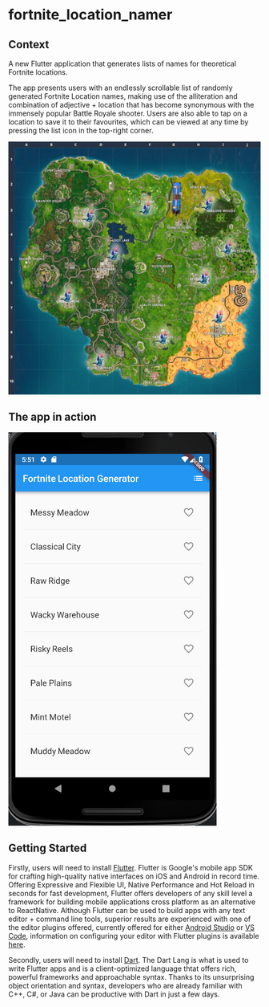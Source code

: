 # fortnite_location_namer

## Context

A new Flutter application that generates lists of names for theoretical Fortnite locations.

The app presents users with an endlessly scrollable list of randomly generated Fortnite Location names, making use of the
alliteration and combination of adjective + location that has become synonymous with the immensely popular Battle Royale shooter.
Users are also able to tap on a location to save it to their favourites, which can be viewed at any time
by pressing the list icon in the top-right corner.

![Map](docs/fortniteMap.jpg)

## The app in action

![demo](docs/app.gif)


## Getting Started

Firstly, users will need to install [Flutter](https://flutter.io/). Flutter is Google's mobile app SDK for crafting high-quality native interfaces
on iOS and Android in record time. Offering Expressive and Flexible UI, Native Performance and Hot Reload in seconds for fast development, Flutter
offers developers of any skill level a framework for building mobile applications cross platform as an alternative to ReactNative. Although Flutter can
be used to build apps with any text editor + command line tools, superior results are experienced with one of the editor plugins offered, currently
offered for either [Android Studio](https://developer.android.com/studio/) or [VS Code](https://code.visualstudio.com/), information
on configuring your editor with Flutter plugins is available [here](https://flutter.io/get-started/editor/).

Secondly, users will need to install [Dart](https://www.dartlang.org/). The Dart Lang is what is used to write Flutter apps and is a client-optimized language
thtat offers rich, powerful frameworks and approachable syntax. Thanks to its unsurprising object orientation and syntax, developers
who are already familiar with C++, C#, or Java can be productive with Dart in just a few days.
